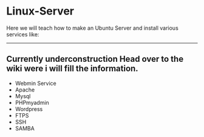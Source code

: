 # Linux-Server
Here we will teach how to make an Ubuntu Server and install various services like:

-------------------------------------------------------
Currently underconstruction
Head over to the wiki were i will fill the information.
-------------------------------------------------------

- Webmin Service
- Apache
- Mysql
- PHPmyadmin
- Wordpress
- FTPS
- SSH
- SAMBA
